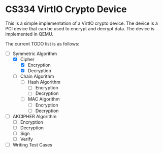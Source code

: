 # CS334 VirtIO Crypto Device

This is a simple implementation of a VirtIO crypto device. The device is a PCI device that can be used to encrypt and decrypt data. The device is implemented in QEMU.

The current TODO list is as follows:
- [ ] Symmetric Algorithm
    - [x] Cipher
        - [x] Encryption
        - [x] Decryption
    - [ ] Chain Algorithm
        - [ ] Hash Algorithm
            - [ ] Encryption
            - [ ] Decryption
        - [ ] MAC Algorithm
            - [ ] Encryption
            - [ ] Decryption
- [ ] AKCIPHER Algorithm
    - [ ] Encryption
    - [ ] Decryption
    - [ ] Sign
    - [ ] Verify
- [ ] Writing Test Cases